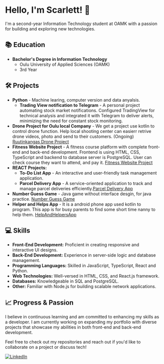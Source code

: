 # Hello, I'm Scarlett! 👋

I'm a second-year Information Technology student at OAMK with a passion for building and exploring new technologies.

## 📚 Education
- **Bachelor's Degree in Information Technology**
  - Oulu University of Applied Sciences (OAMK)
  - 3rd Year

## 🛠️ Projects
- **Python** - Machine learing, computer version and data anyalsis.
  - **Trading View notification to Telegram** - A personal project automating stock market notifications. Configured TradingView for technical analysis and integrated it with Telegram to deliver alerts, minimizing the need for constant stock monitoring. 
- **Drone Project for Oulu local Company** - We get a project use kotlin to control drone function. Help local shooting center can easierr retrive drone videos, photo and send to their customers. (Ongoing)
 [Ruutinkangas Drone Project](https://github.com/ofiscarlett/RuutikangasProject)
- **Fitness Website Project** - A fitness course platform with complete front-end and back-end development. Frontend is using HTML, CSS, TypeScript and backend to database server is PostgreSQL. User can check course they want to attend, and pay it.
  [Fitness Website Project](https://github.com/ofiscarlett/fitnessProject.git)
- **REACT Projects:**
  - **To-Do List App** - An interactive and user-friendly task management application.
  - **Parcel Delivery App** - A service-oriented application to track and manage parcel deliveries efficiently.[Parcel Delivery App](https://github.com/ofiscarlett/parcelDeliveryApp)
- **Number Guess Game** - Java game without interface desgin, for java practice. [Number Guess Game](https://github.com/ofiscarlett/numberguess.git)
- **Helper and Helps App** - It is a android phone app used kotlin to program. This app is for busy parents to find some short time nanny to help them. [HelpAndHelpersApp](https://github.com/MobileDevelopmentProject-Group2/HelpAndHelpersApp)




## 💻 Skills
- **Front-End Development:** Proficient in creating responsive and interactive UI designs.
- **Back-End Development:** Experience in server-side logic and database management.
- **Programming Languages:** Skilled in JavaScript, TypeScript, React and Python.
- **Web Technologies:** Well-versed in HTML, CSS, and React.js framework.
- **Databases:** Knowledgeable in SQL and PostgreSQL.
- **Other:** Familiar with Node.js for building scalable network applications.

## 📈 Progress & Passion
I believe in continuous learning and am committed to enhancing my skills as a developer. I am currently working on expanding my portfolio with diverse projects that showcase my abilities in both front-end and back-end development.

Feel free to check out my repositories and reach out if you'd like to collaborate on a project or discuss tech!


[![LinkedIn](https://www.linkedin.com/in/scarlett-shufen-cheng-7a78a678/)](https://www.linkedin.com/in/scarlett-shufen-cheng-7a78a678/)


